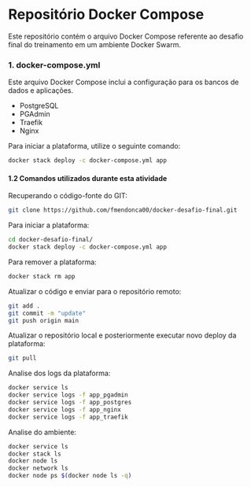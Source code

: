 # Repositório Docker Compose

Este repositório contém o arquivo Docker Compose referente ao desafio final do treinamento em um ambiente Docker Swarm.
### 1. docker-compose.yml

Este arquivo Docker Compose inclui a configuração para os bancos de dados e aplicações.

- PostgreSQL
- PGAdmin
- Traefik
- Nginx

Para iniciar a plataforma, utilize o seguinte comando:

```bash
docker stack deploy -c docker-compose.yml app
```

#### 1.2 Comandos utilizados durante esta atividade

Recuperando o código-fonte do GIT:

```bash
git clone https://github.com/fmendonca00/docker-desafio-final.git
```

Para iniciar a plataforma:

```bash
cd docker-desafio-final/
docker stack deploy -c docker-compose.yml app
```

Para remover a plataforma:

```bash
docker stack rm app
```

Atualizar o código e enviar para o repositório remoto:

```bash
git add .
git commit -m "update"
git push origin main
```

Atualizar o repositório local e posteriormente executar novo deploy da plataforma:

```bash
git pull
```

Analise dos logs da plataforma:

```bash
docker service ls
docker service logs -f app_pgadmin
docker service logs -f app_postgres
docker service logs -f app_nginx
docker service logs -f app_traefik
```

Analise do ambiente:

```bash
docker service ls
docker stack ls
docker node ls
docker network ls
docker node ps $(docker node ls -q)
```
